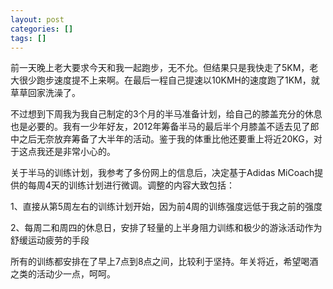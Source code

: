 ```yaml
---
layout: post
categories: []
tags: []
---
```


前一天晚上老大要求今天和我一起跑步，无不允。但结果只是我快走了5KM，老大很少跑步速度提不上来啊。在最后一程自己提速以10KMH的速度跑了1KM，就草草回家洗澡了。

不过想到下周我为我自己制定的3个月的半马准备计划，给自己的膝盖充分的休息也是必要的。我有一少年好友，2012年筹备半马的最后半个月膝盖不适去见了郎中之后无奈放弃筹备了大半年的活动。鉴于我的体重比他还要重上将近20KG，对于这点我还是非常小心的。

关于半马的训练计划，我参考了多份网上的信息后，决定基于Adidas
MiCoach提供的每周4天的训练计划进行微调。调整的内容大致包括：

1、直接从第5周左右的训练计划开始，因为前4周的训练强度远低于我之前的强度

2、每周二和周四的休息日，安排了轻量的上半身阻力训练和极少的游泳活动作为舒缓运动疲劳的手段

所有的训练都安排在了早上7点到8点之间，比较利于坚持。年关将近，希望喝酒之类的活动少一点，呵呵。


